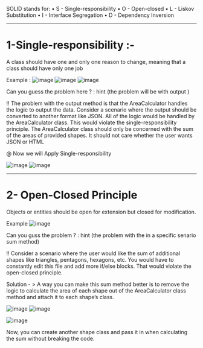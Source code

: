 SOLID stands for:
•	S - Single-responsibility
•	O - Open-closed 
•	L - Liskov Substitution 
•	I - Interface Segregation 
•	D - Dependency Inversion 

******************************************************************
# 1-Single-responsibility :- 
  A class should have one and only one reason to change, meaning that a class should have only one job
  
Example :
![image](https://user-images.githubusercontent.com/45467325/198904679-467e6547-5a04-4561-b488-8ead87edb2d0.png)
![image](https://user-images.githubusercontent.com/45467325/198904687-5dce76ff-02ba-4036-8914-06bc5af6e98e.png)
![image](https://user-images.githubusercontent.com/45467325/198904693-a3f6dce4-123a-4e1c-b3d9-3cd907ccf92c.png)

Can you guess the problem here ? : hint (the problem will be with output ) 

!! The problem with the output method is that the AreaCalculator handles the logic to output the data.
Consider a scenario where the output should be converted to another format like JSON.
All of the logic would be handled by the AreaCalculator class. This would violate the single-responsibility principle. The AreaCalculator class should only be concerned with the sum of the areas of provided shapes. It should not care whether the user wants JSON or HTML


@ Now we will Apply Single-responsibility

![image](https://user-images.githubusercontent.com/45467325/198904749-a8078ebb-ddcd-429a-a930-26d3f623307f.png)
![image](https://user-images.githubusercontent.com/45467325/198904907-8b7e4cbe-9d06-49ea-992d-65214438a788.png)

*******************************************************************
# 2- Open-Closed Principle
  Objects or entities should be open for extension but closed for modification.
  
  
Example
![image](https://user-images.githubusercontent.com/45467325/198905002-2c5bcadf-56ff-4b7d-a965-75e1d130035b.png)

 
Can you guss the problem ?  : hint (the problem with the in a specific senario sum method)

!! Consider a scenario where the user would like the sum of additional shapes like triangles, pentagons, hexagons, etc. You would have to constantly edit this file and add more if/else blocks. That would violate the open-closed principle.
  
Solution - > A way you can make this sum method better is to remove the logic to calculate the area of each shape out of the AreaCalculator class method and attach it to each shape’s class.

![image](https://user-images.githubusercontent.com/45467325/198905187-d2ebb02b-60bd-4416-a64c-5691de8ac0a6.png) ![image](https://user-images.githubusercontent.com/45467325/198905207-a7b10a9b-2f3a-48f5-b778-554153277fc9.png)

![image](https://user-images.githubusercontent.com/45467325/198905229-a58020ae-fe5b-4876-ba4c-97f80901caba.png)

Now, you can create another shape class and pass it in when calculating the sum without breaking the code.

